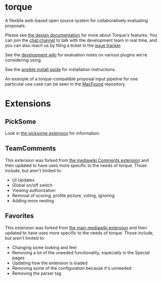 # torque

A flexible web-based open source system for collaboratively evaluating proposals.

Please see [the design documentation](DESIGN.md) for more about
Torque's features.  You can join the
[chat channel](https://chat.opentechstrategies.com/#narrow/stream/45-Lever-for.20Change)
to talk with the development team in real time, and you can also reach
us by filing a ticket in the
[issue tracker](https://github.com/opentechstrategies/torque/issues).

See the
[development wiki](https://github.com/opentechstrategies/torque/wiki)
for evaluation notes on various plugins we're considering using.

See the [ansible install guide](ansible/INSTALL.md) for installation
instructions.

An example of a torque-compatible proposal input pipeline for one
particular use case can be seen in the
[MacFound](https://github.com/opentechstrategies/MacFound) repository.

# Extensions

## PickSome

Look in [the picksome extension](extensions/PickSome/) for
information.

## TeamComments

This extension was forked from
[the mediawiki Comments extension](https://www.mediawiki.org/wiki/Extension:Comments)
and then updated to have uses more specific to the needs of torque.  Those include,
but aren't limited to:

* UI Updates
* Global on/off switch
* Viewing authorization
* Removal of scoring, profile picture, voting, ignoring
* Adding more nesting

## Favorites

This extension was forked from
[the main mediawiki extension](https://www.mediawiki.org/wiki/Extension:Favorites)
and then updated to have uses more specific to the needs of torque.  Those include,
but aren't limited to:

* Changing some looking and feel
* Removing a lot of the uneeded functionality, especially in the Special pages
* Updating how the extension is loaded
* Removing some of the configuration because it's unneeded
* Removing the parser tag
